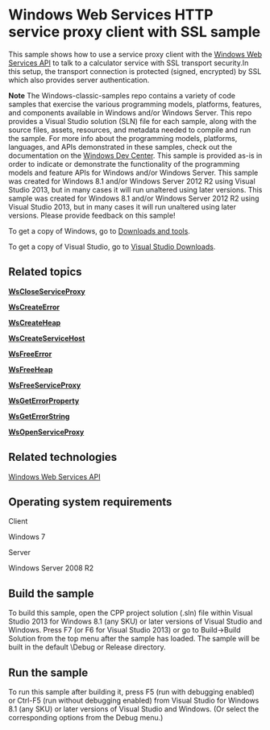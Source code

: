 Windows Web Services HTTP service proxy client with SSL sample
==============================================================

This sample shows how to use a service proxy client with the [Windows Web Services API](http://msdn.microsoft.com/en-us/library/windows/desktop/dd430435) to talk to a calculator service with SSL transport security.In this setup, the transport connection is protected (signed, encrypted) by SSL which also provides server authentication.

**Note**  The Windows-classic-samples repo contains a variety of code samples that exercise the various programming models, platforms, features, and components available in Windows and/or Windows Server. This repo provides a Visual Studio solution (SLN) file for each sample, along with the source files, assets, resources, and metadata needed to compile and run the sample. For more info about the programming models, platforms, languages, and APIs demonstrated in these samples, check out the documentation on the [Windows Dev Center](https://dev.windows.com). This sample is provided as-is in order to indicate or demonstrate the functionality of the programming models and feature APIs for Windows and/or Windows Server. This sample was created for Windows 8.1 and/or Windows Server 2012 R2 using Visual Studio 2013, but in many cases it will run unaltered using later versions. This sample was created for Windows 8.1 and/or Windows Server 2012 R2 using Visual Studio 2013, but in many cases it will run unaltered using later versions. Please provide feedback on this sample!

To get a copy of Windows, go to [Downloads and tools](http://go.microsoft.com/fwlink/p/?linkid=301696).

To get a copy of Visual Studio, go to [Visual Studio Downloads](http://go.microsoft.com/fwlink/p/?linkid=301697).

Related topics
--------------

[**WsCloseServiceProxy**](http://msdn.microsoft.com/en-us/library/windows/desktop/dd430490)

[**WsCreateError**](http://msdn.microsoft.com/en-us/library/windows/desktop/dd430497)

[**WsCreateHeap**](http://msdn.microsoft.com/en-us/library/windows/desktop/dd430499)

[**WsCreateServiceHost**](http://msdn.microsoft.com/en-us/library/windows/desktop/dd430506)

[**WsFreeError**](http://msdn.microsoft.com/en-us/library/windows/desktop/dd430526)

[**WsFreeHeap**](http://msdn.microsoft.com/en-us/library/windows/desktop/dd430527)

[**WsFreeServiceProxy**](http://msdn.microsoft.com/en-us/library/windows/desktop/dd430534)

[**WsGetErrorProperty**](http://msdn.microsoft.com/en-us/library/windows/desktop/dd430539)

[**WsGetErrorString**](http://msdn.microsoft.com/en-us/library/windows/desktop/dd430540)

[**WsOpenServiceProxy**](http://msdn.microsoft.com/en-us/library/windows/desktop/dd430577)

Related technologies
--------------------

[Windows Web Services API](http://msdn.microsoft.com/en-us/library/windows/desktop/dd430435)

Operating system requirements
-----------------------------

Client

Windows 7

Server

Windows Server 2008 R2

Build the sample
----------------

To build this sample, open the CPP project solution (.sln) file within Visual Studio 2013 for Windows 8.1 (any SKU) or later versions of Visual Studio and Windows. Press F7 (or F6 for Visual Studio 2013) or go to Build-\>Build Solution from the top menu after the sample has loaded. The sample will be built in the default \\Debug or Release directory.

Run the sample
--------------

To run this sample after building it, press F5 (run with debugging enabled) or Ctrl-F5 (run without debugging enabled) from Visual Studio for Windows 8.1 (any SKU) or later versions of Visual Studio and Windows. (Or select the corresponding options from the Debug menu.)

